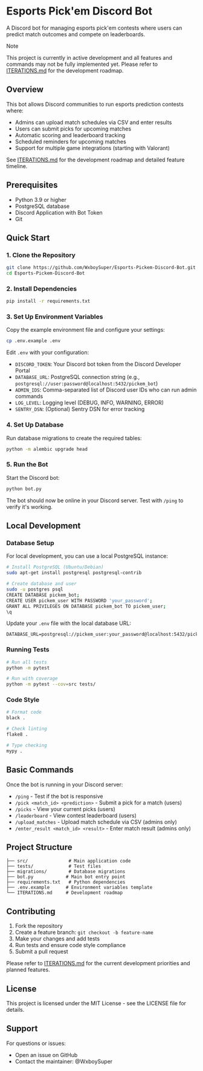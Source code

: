 # Esports Pick'em Discord Bot

A Discord bot for managing esports pick'em contests where users can predict match outcomes and compete on leaderboards.

> [!NOTE]
> This project is currently in active development and all features and commands may not be fully implemented yet. Please refer to [ITERATIONS.md](./ITERATIONS.md) for the development roadmap.

## Overview

This bot allows Discord communities to run esports prediction contests where:
- Admins can upload match schedules via CSV and enter results
- Users can submit picks for upcoming matches
- Automatic scoring and leaderboard tracking
- Scheduled reminders for upcoming matches
- Support for multiple game integrations (starting with Valorant)

See [ITERATIONS.md](./ITERATIONS.md) for the development roadmap and detailed feature timeline.

## Prerequisites

- Python 3.9 or higher
- PostgreSQL database
- Discord Application with Bot Token
- Git

## Quick Start

### 1. Clone the Repository

```bash
git clone https://github.com/WxboySuper/Esports-Pickem-Discord-Bot.git
cd Esports-Pickem-Discord-Bot
```

### 2. Install Dependencies

```bash
pip install -r requirements.txt
```

### 3. Set Up Environment Variables

Copy the example environment file and configure your settings:

```bash
cp .env.example .env
```

Edit `.env` with your configuration:
- `DISCORD_TOKEN`: Your Discord bot token from the Discord Developer Portal
- `DATABASE_URL`: PostgreSQL connection string (e.g., `postgresql://user:password@localhost:5432/pickem_bot`)
- `ADMIN_IDS`: Comma-separated list of Discord user IDs who can run admin commands
- `LOG_LEVEL`: Logging level (DEBUG, INFO, WARNING, ERROR)
- `SENTRY_DSN`: (Optional) Sentry DSN for error tracking

### 4. Set Up Database

Run database migrations to create the required tables:

```bash
python -m alembic upgrade head
```

### 5. Run the Bot

Start the Discord bot:

```bash
python bot.py
```

The bot should now be online in your Discord server. Test with `/ping` to verify it's working.

## Local Development

### Database Setup

For local development, you can use a local PostgreSQL instance:

```bash
# Install PostgreSQL (Ubuntu/Debian)
sudo apt-get install postgresql postgresql-contrib

# Create database and user
sudo -u postgres psql
CREATE DATABASE pickem_bot;
CREATE USER pickem_user WITH PASSWORD 'your_password';
GRANT ALL PRIVILEGES ON DATABASE pickem_bot TO pickem_user;
\q
```

Update your `.env` file with the local database URL:
```
DATABASE_URL=postgresql://pickem_user:your_password@localhost:5432/pickem_bot
```

### Running Tests

```bash
# Run all tests
python -m pytest

# Run with coverage
python -m pytest --cov=src tests/
```

### Code Style

```bash
# Format code
black .

# Check linting
flake8 .

# Type checking
mypy .
```

## Basic Commands

Once the bot is running in your Discord server:

- `/ping` - Test if the bot is responsive
- `/pick <match_id> <prediction>` - Submit a pick for a match (users)
- `/picks` - View your current picks (users)
- `/leaderboard` - View contest leaderboard (users)
- `/upload_matches` - Upload match schedule via CSV (admins only)
- `/enter_result <match_id> <result>` - Enter match result (admins only)

## Project Structure

```
├── src/               # Main application code
├── tests/             # Test files
├── migrations/        # Database migrations
├── bot.py            # Main bot entry point
├── requirements.txt   # Python dependencies
├── .env.example      # Environment variables template
└── ITERATIONS.md     # Development roadmap
```

## Contributing

1. Fork the repository
2. Create a feature branch: `git checkout -b feature-name`
3. Make your changes and add tests
4. Run tests and ensure code style compliance
5. Submit a pull request

Please refer to [ITERATIONS.md](./ITERATIONS.md) for the current development priorities and planned features.

## License

This project is licensed under the MIT License - see the LICENSE file for details.

## Support

For questions or issues:
- Open an issue on GitHub
- Contact the maintainer: @WxboySuper